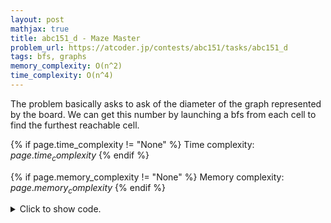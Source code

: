 ```yaml
---
layout: post
mathjax: true
title: abc151_d - Maze Master
problem_url: https://atcoder.jp/contests/abc151/tasks/abc151_d
tags: bfs, graphs
memory_complexity: O(n^2)
time_complexity: O(n^4)
---
```


The problem basically asks to ask of the diameter of the graph represented by
the board. We can get this number by launching a bfs from each cell to find
the furthest reachable cell.


{% if page.time_complexity != "None" %}
Time complexity: ${{ page.time_complexity }}$
{% endif %}

{% if page.memory_complexity != "None" %}
Memory complexity: ${{ page.memory_complexity }}$
{% endif %}

<details>
<summary>
<p style="display:inline">Click to show code.</p>
</summary>
```cpp
{% raw %}
using namespace std;
using ll = long long;
using ii = pair<int, int>;
using vi = vector<int>;
using namespace std;
ll bfs(int i, int j, vector<string> &board)
{
    int h = (int)(board).size(), w = (int)(board[0]).size();
    vector<vector<bool>> visited(h, vector<bool>(w, 0));
    vector<vector<ll>> dist(h, vector<ll>(w, 1e9));
    queue<ii> frontier;
    frontier.emplace(i, j);
    visited[i][j] = true;
    dist[i][j] = 0;
    ll ans = 0;
    auto check = [&](int r, int c) {
        return board[r][c] != '#' and !visited[r][c];
    };
    auto visit = [&](int r, int c, ll d) {
        frontier.emplace(r, c);
        visited[r][c] = true;
        dist[r][c] = d;
        ans = max(ans, d);
    };
    while (not frontier.empty())
    {
        auto [r, c] = frontier.front();
        frontier.pop();
        if (check(r, c + 1))
            visit(r, c + 1, dist[r][c] + 1);
        if (check(r + 1, c))
            visit(r + 1, c, dist[r][c] + 1);
        if (check(r, c - 1))
            visit(r, c - 1, dist[r][c] + 1);
        if (check(r - 1, c))
            visit(r - 1, c, dist[r][c] + 1);
    }
    return ans;
}
ll solve(vector<string> board)
{
    int h = (int)(board).size() - 2, w = (int)(board[0]).size() - 2;
    ll ans = 0;
    for (int i = 1; i <= h; ++i)
        for (int j = 1; j <= w; ++j)
            if (board[i][j] != '#')
                ans = max(ans, bfs(i, j, board));
    return ans;
}
int main(void)
{
    ios::sync_with_stdio(false), cin.tie(NULL);
    int h, w;
    cin >> h >> w;
    vector<string> board(h + 2);
    board[0] = string(w + 2, '#');
    board[h + 1] = string(w + 2, '#');
    for (int i = 1; i <= h; ++i)
    {
        cin >> board[i];
        board[i] = "#" + board[i] + "#";
    }
    cout << solve(board) << endl;
    return 0;
}

{% endraw %}
```
</details>

